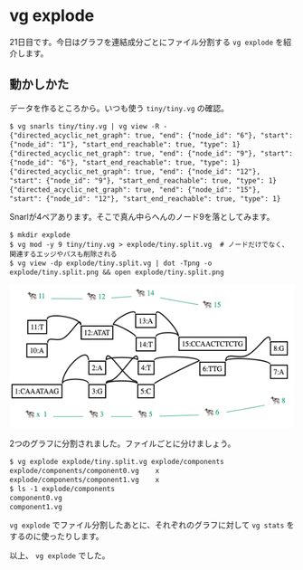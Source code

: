 # vg explode

21日目です。今日はグラフを連結成分ごとにファイル分割する `vg explode` を紹介します。



## 動かしかた

データを作るところから。いつも使う `tiny/tiny.vg` の確認。

```shell
$ vg snarls tiny/tiny.vg | vg view -R -
{"directed_acyclic_net_graph": true, "end": {"node_id": "6"}, "start": {"node_id": "1"}, "start_end_reachable": true, "type": 1}
{"directed_acyclic_net_graph": true, "end": {"node_id": "9"}, "start": {"node_id": "6"}, "start_end_reachable": true, "type": 1}
{"directed_acyclic_net_graph": true, "end": {"node_id": "12"}, "start": {"node_id": "9"}, "start_end_reachable": true, "type": 1}
{"directed_acyclic_net_graph": true, "end": {"node_id": "15"}, "start": {"node_id": "12"}, "start_end_reachable": true, "type": 1}
```

Snarlが4ペアあります。そこで真ん中らへんのノード9を落としてみます。

```shell
$ mkdir explode
$ vg mod -y 9 tiny/tiny.vg > explode/tiny.split.vg  # ノードだけでなく、関連するエッジやパスも削除される
$ vg view -dp explode/tiny.split.vg | dot -Tpng -o explode/tiny.split.png && open explode/tiny.split.png
```

![tiny.split.png](figure/tiny.split.png)



2つのグラフに分割されました。ファイルごとに分けましょう。

```shell
$ vg explode explode/tiny.split.vg explode/components
explode/components/component0.vg	x
explode/components/component1.vg	x
$ ls -1 explode/components
component0.vg
component1.vg
```



`vg explode` でファイル分割したあとに、それぞれのグラフに対して `vg stats` をするのに使ったりします。



以上、 `vg explode` でした。